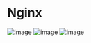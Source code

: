 # Nginx
![image](https://user-images.githubusercontent.com/71911447/171401890-ef79336c-0998-44ae-afdc-6e0b5ad7fb9e.png)
![image](https://user-images.githubusercontent.com/71911447/171401901-f7760df1-958d-4418-a7f2-76dd9d84dfec.png)
![image](https://user-images.githubusercontent.com/71911447/171401910-2f6dd697-8bb0-459e-a09f-93cceac1f8b9.png)
